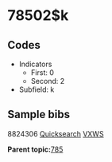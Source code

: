 # 78502$k

## Codes

-   Indicators
    -   First: 0
    -   Second: 2
-   Subfield: k

## Sample bibs

8824306 [Quicksearch](https://search.library.yale.edu/catalog/8824306) [VXWS](http://prodorbis.library.yale.edu:7014/vxws/GetHoldingsService?bibId=8824306)

**Parent topic:**[785](../../tags/785/785.md)

